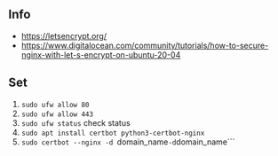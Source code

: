 ## Info
- https://letsencrypt.org/
- https://www.digitalocean.com/community/tutorials/how-to-secure-nginx-with-let-s-encrypt-on-ubuntu-20-04

## Set
1. ```sudo ufw allow 80```
2. ```sudo ufw allow 443```
3. ```sudo ufw status``` check status
4. ```sudo apt install certbot python3-certbot-nginx```
5. ```sudo certbot --nginx -d ```domain_name``` -d ```domain_name```
